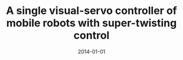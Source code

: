 ---
title: "A single visual-servo controller of mobile robots with super-twisting control"
collection: publications
permalink: /publication/2014-01-01-A-single-visual-servo-controller-of-mobile-robots-with-super-twisting-control
date: 2014-01-01
venue: 'Robotics and Autonomous Systems'
citation: ' H.M. Becerra,  J.B. Hayet,  C. Sag{\&quot;u}{\&apos;e}s, &quot;A single visual-servo controller of mobile robots with super-twisting control.&quot; Robotics and Autonomous Systems, 2014.'
---